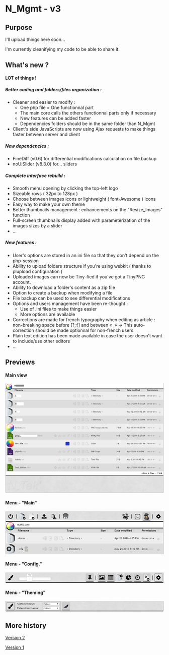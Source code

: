 # N_Mgmt - v3
## Purpose

I'll upload things here soon…

I'm currently cleanifying my code to be able to share it.

## What's new ?
#### LOT of things !
##### Better coding and folders/files organization :
  - Cleaner and easier to modify :
    - One php file = One functionnal part
    - The main core calls the others functionnal parts only if necessary
    - New features can be added faster
    - Dependencies folders should be in the same folder than N_Mgmt
  - Client's side JavaScripts are now using Ajax requests to make things faster between server and client

##### New dependencies :
  - FineDiff (v0.6) for differential modifications calculation on file backup
  - noUiSlider (v8.3.0) for… sliders

##### Complete interface rebuild :
  - Smooth menu opening by clicking the top-left logo
  - Sizeable rows ( 32px to 128px )
  - Choose between images icons or lightweight ( font-Awesome ) icons
  - Easy way to make your own theme
  - Better thumbnails management : enhancements on the "Resize_Images" function
  - Full-screen thumbnails display added with parameterization of the images sizes by a slider
  - …

##### New features :
  - User's options are stored in an ini file so that they don't depend on the php-session
  - Ability to upload folders structure if you're using webkit ( thanks to plupload configuration )
  - Uploaded images can now be Tiny-fied if you've got a TinyPNG account.
  - Ability to download a folder's content as a zip file
  - Option to create a backup when modifying a file
  - File backup can be used to see differential modifications
  - Options and users management have been re-thought :
    - Use of .ini files to make things easier
    - More options are available
  - Corrections are made for french typography when editing as article : non-breaking space before [?;:!] and between «  »
    -> This auto-correction should be made optionnal for non-french users
  - Plain text edition has been made available in case the user doesn't want to include/use other editors
  - …


## Previews
#### Main view
![alt tag](https://raw.githubusercontent.com/NTakit/N_Mgmt/master/preview-3.x.png)
#### Menu - "Main"
![alt tag](https://raw.githubusercontent.com/NTakit/N_Mgmt/master/preview-menu1.png)
#### Menu - "Config."
![alt tag](https://raw.githubusercontent.com/NTakit/N_Mgmt/master/preview-menu2.png)
#### Menu - "Theming"
![alt tag](https://raw.githubusercontent.com/NTakit/N_Mgmt/master/preview-menu3.png)


## More history

[Version 2](https://github.com/NTakit/N_Mgmt/blob/_old_v2/README.md)

[Version 1](https://github.com/NTakit/N_Mgmt/blob/_old_v1/README.md)
